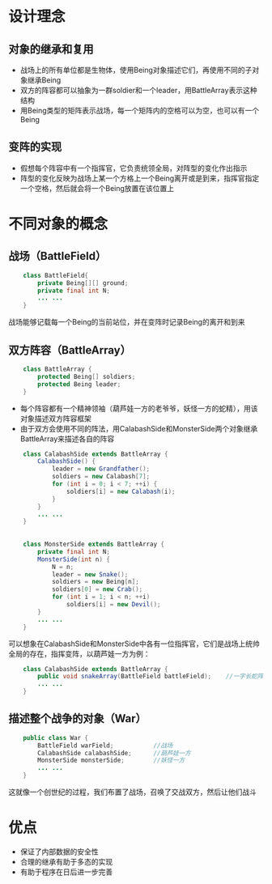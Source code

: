 # 设计理念

## 对象的继承和复用
- 战场上的所有单位都是生物体，使用Being对象描述它们，再使用不同的子对象继承Being
- 双方的阵容都可以抽象为一群soldier和一个leader，用BattleArray表示这种结构
- 用Being类型的矩阵表示战场，每一个矩阵内的空格可以为空，也可以有一个Being

## 变阵的实现
- 假想每个阵容中有一个指挥官，它负责统领全局，对阵型的变化作出指示
- 阵型的变化反映为战场上某一个方格上一个Being离开或是到来，指挥官指定一个空格，然后就会将一个Being放置在该位置上

# 不同对象的概念

## 战场（BattleField）
```java
    class BattleField{
        private Being[][] ground;
        private final int N;
        ... ...
    }
```
战场能够记载每一个Being的当前站位，并在变阵时记录Being的离开和到来

## 双方阵容（BattleArray）
```java
    class BattleArray {
        protected Being[] soldiers;
        protected Being leader;
    }
```
- 每个阵容都有一个精神领袖（葫芦娃一方的老爷爷，妖怪一方的蛇精），用该对象描述双方阵容框架
- 由于双方会使用不同的阵法，用CalabashSide和MonsterSide两个对象继承BattleArray来描述各自的阵容
```java
    class CalabashSide extends BattleArray {
        CalabashSide() {
            leader = new Grandfather();
            soldiers = new Calabash[7];
            for (int i = 0; i < 7; ++i) {
                soldiers[i] = new Calabash(i);
            }
        }
        ... ...
    }
    
    
    class MonsterSide extends BattleArray {
        private final int N;
        MonsterSide(int n) {
            N = n;
            leader = new Snake();
            soldiers = new Being[n];
            soldiers[0] = new Crab();
            for (int i = 1; i < n; ++i)
                soldiers[i] = new Devil();
        }
        ... ...
    }
```
可以想象在CalabashSide和MonsterSide中各有一位指挥官，它们是战场上统帅全局的存在，指挥变阵，以葫芦娃一方为例：
```java
    class CalabashSide extends BattleArray {
        public void snakeArray(BattleField battleField);    //一字长蛇阵
        ... ...
    }
```

## 描述整个战争的对象（War）
```java
    public class War {
        BattleField warField;           //战场
        CalabashSide calabashSide;      //葫芦娃一方
        MonsterSide monsterSide;        //妖怪一方
        ... ...
    }
```
这就像一个创世纪的过程，我们布置了战场，召唤了交战双方，然后让他们战斗

# 优点
- 保证了内部数据的安全性
- 合理的继承有助于多态的实现
- 有助于程序在日后进一步完善
